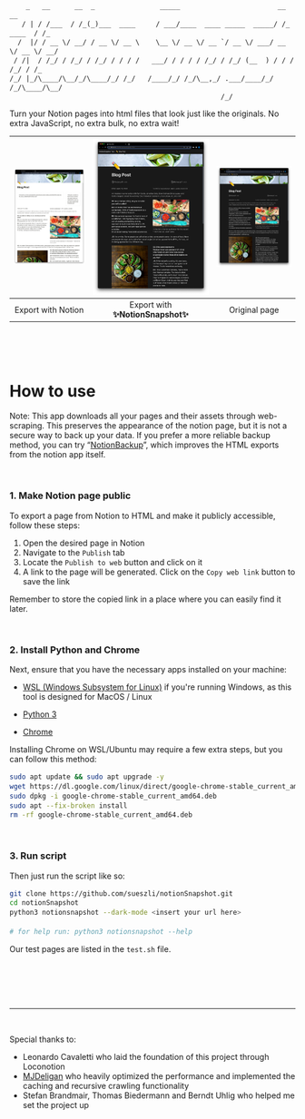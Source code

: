 ```
    _   __      __  _                _____                        __          __
   / | / /___  / /_(_)___  ____     / ___/____  ____ _____  _____/ /_  ____  / /_
  /  |/ / __ \/ __/ / __ \/ __ \    \__ \/ __ \/ __ `/ __ \/ ___/ __ \/ __ \/ __/
 / /|  / /_/ / /_/ / /_/ / / / /   ___/ / / / / /_/ / /_/ (__  ) / / / /_/ / /_
/_/ |_/\____/\__/_/\____/_/ /_/   /____/_/ /_/\__,_/ .___/____/_/ /_/\____/\__/
                                                    /_/
```

Turn your Notion pages into html files that look just like the originals. No extra JavaScript, no extra bulk, no extra wait!

| <img width="685" src="docs/assets/export.jpeg"> | <img width="685" src="docs/assets/snapshot.jpeg"> | <img width="685" src="docs/assets/original.jpeg"> |
| :---------------------------------------------: | :-----------------------------------------------: | :-----------------------------------------------: |
|                 Export with Notion              |        Export with **✨NotionSnapshot✨**          |                   Original page                   |

<br><br><br>

# How to use

Note: This app downloads all your pages and their assets through web-scraping. This preserves the appearance of the notion page, but it is not a secure way to back up your data. If you prefer a more reliable backup method, you can try “[NotionBackup](https://github.com/sueszli/notionBackup)”, which improves the HTML exports from the notion app itself.

<br>

### 1. Make Notion page public

To export a page from Notion to HTML and make it publicly accessible, follow these steps:

1. Open the desired page in Notion
2. Navigate to the `Publish` tab
3. Locate the `Publish to web` button and click on it
4. A link to the page will be generated. Click on the `Copy web link` button to save the link

Remember to store the copied link in a place where you can easily find it later.

<br>

### 2. Install Python and Chrome

Next, ensure that you have the necessary apps installed on your machine:

-   [WSL (Windows Subsystem for Linux)](https://learn.microsoft.com/en-us/windows/wsl/install) if you're running Windows, as this tool is designed for MacOS / Linux

-   [Python 3](https://www.python.org/downloads/)

-   [Chrome](https://www.google.com/chrome/)

Installing Chrome on WSL/Ubuntu may require a few extra steps, but you can follow this method:

```bash
sudo apt update && sudo apt upgrade -y
wget https://dl.google.com/linux/direct/google-chrome-stable_current_amd64.deb
sudo dpkg -i google-chrome-stable_current_amd64.deb
sudo apt --fix-broken install
rm -rf google-chrome-stable_current_amd64.deb
```

<br>

### 3. Run script

Then just run the script like so:

```bash
git clone https://github.com/sueszli/notionSnapshot.git
cd notionSnapshot
python3 notionsnapshot --dark-mode <insert your url here>

# for help run: python3 notionsnapshot --help
```

Our test pages are listed in the `test.sh` file.

<br><br><br><br>

---

<br>

Special thanks to:

-   Leonardo Cavaletti who laid the foundation of this project through Loconotion
-   [MJDeligan](https://github.com/MJDeligan) who heavily optimized the performance and implemented the caching and recursive crawling functionality
-   Stefan Brandmair, Thomas Biedermann and Berndt Uhlig who helped me set the project up

